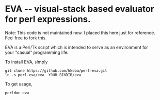EVA -- visual-stack based evaluator for perl expressions.
====================

Note: This code is not maintained now. I placed this here just for reference.
Feel free to fork this.

EVA is a Perl/Tk script which is intended to serve as an
environment for your "casual" programming life.

To install EVA, simply

    git clone https://github.com/hkoba/perl-eva.git
    ln -s perl-eva/eva  YOUR_BINDIR/eva

To get usage,

    perldoc eva

